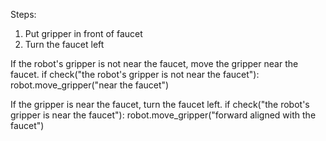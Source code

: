 

Steps:
1. Put gripper in front of faucet
2. Turn the faucet left

If the robot's gripper is not near the faucet, move the gripper near the faucet.
    if check("the robot's gripper is not near the faucet"):
        robot.move_gripper("near the faucet")

If the gripper is near the faucet, turn the faucet left.
    if check("the robot's gripper is near the faucet"):
        robot.move_gripper("forward aligned with the faucet")